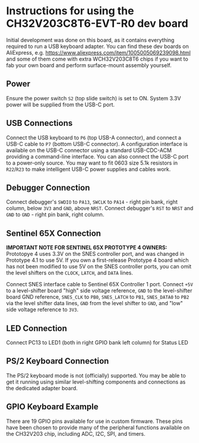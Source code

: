 # Instructions for using the CH32V203C8T6-EVT-R0 dev board

Initial development was done on this board, as it contains everything required to run a USB keyboard adapter. You can find these dev boards on AliExpress, e.g. <https://www.aliexpress.com/item/1005005069239098.html> and some of them come with extra WCH32V203C8T6 chips if you want to fab your own board and perform surface-mount assembly yourself.

## Power

Ensure the power switch `S2` (top slide switch) is set to ON. System 3.3V power will be supplied from the USB-C port.

## USB Connections

Connect the USB keyboard to `P6` (top USB-A connector), and connect a USB-C cable to `P7` (bottom USB-C connector). A configuration interface is available on the USB-C connector using a standard USB-CDC-ACM providing a command-line interface. You can also connect the USB-C port to a power-only source. You may want to fit 0603 size 5.1k resistors in `R22`/`R23` to make intelligent USB-C power supplies and cables work.

## Debugger Connection

Connect debugger's `SWDIO` to `PA13`, `SWCLK` to `PA14` - right pin bank, right column, below `3V3` and `GND`, above `NRST`. Connect debugger's `RST` to `NRST` and `GND` to `GND` - right pin bank, right column.

## Sentinel 65X Connection

**IMPORTANT NOTE FOR SENTINEL 65X PROTOTYPE 4 OWNERS:** Prototopye 4 uses 3.3V on the SNES controller port, and was changed in Prototype 4.1 to use 5V. If you own a first-release Prototype 4 board which has not been modified to use 5V on the SNES controller ports, you can omit the level shifters on the `CLOCK`, `LATCH`, and `DATA` lines.

Connect SNES interface cable to Sentinel 65X Controller 1 port. Connect `+5V` to a level-shifter board "high" side voltage reference, `GND` to the level-shifter board GND reference, `SNES_CLK` to `PB0`, `SNES_LATCH` to `PB1`, `SNES_DATA0` to `PB2` via the level shifter data lines, `GND` from the level shifter to `GND`, and "low" side voltage reference to `3V3`.

## LED Connection

Connect PC13 to LED1 (both in right GPIO bank left column) for Status LED

## PS/2 Keyboard Connection

The PS/2 keyboard mode is not (officially) supported. You may be able to get it running using similar level-shifting components and connections as the dedicated adapter board.

## GPIO Keyboard Example

There are 19 GPIO pins available for use in custom firmware. These pins have been chosen to provide many of the peripheral functions available on the CH32V203 chip, including ADC, I2C, SPI, and timers.
